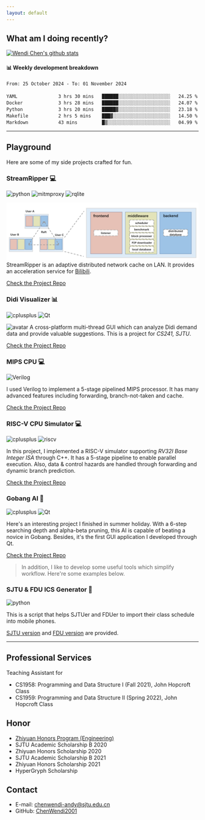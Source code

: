 ```yaml
---
layout: default
---
```



## What am I doing recently?

[![Wendi Chen's github stats](https://github-readme-stats.vercel.app/api?username=chenwendi2001)](https://github.com/ChenWendi2001)
#### 📊 Weekly development breakdown

<!--START_SECTION:waka-->


```txt
From: 25 October 2024 - To: 01 November 2024

YAML               3 hrs 30 mins   ██████░░░░░░░░░░░░░░░░░░░   24.25 %
Docker             3 hrs 28 mins   ██████░░░░░░░░░░░░░░░░░░░   24.07 %
Python             3 hrs 20 mins   █████▓░░░░░░░░░░░░░░░░░░░   23.18 %
Makefile           2 hrs 5 mins    ███▓░░░░░░░░░░░░░░░░░░░░░   14.50 %
Markdown           43 mins         █▒░░░░░░░░░░░░░░░░░░░░░░░   04.99 %
```


<!--END_SECTION:waka-->

* * *
## Playground
Here are some of my side projects crafted for fun.

### StreamRipper 💻
![python](https://img.shields.io/badge/python-v3.8.8-blue) ![mitmproxy](https://img.shields.io/badge/mitmproxy-v7.0.4-green) ![rqlite](https://img.shields.io/badge/rqlite-v6.8.2-green)

![avatar](./assets/img/streamripper-structure.png)
StreamRipper is an adaptive distributed network cache on LAN. It provides an acceleration service for [Bilibili](https://www.bilibili.com).

[Check the Project Repo](https://github.com/ChenWendi2001/StreamRipper)


### Didi Visualizer 📊

![cplusplus](https://img.shields.io/badge/c%2B%2B-11-brightgreen) ![Qt]( https://img.shields.io/badge/Qt-5.9.0-blue)

![avatar](./assets/img/didi-visualizer.png)
A cross-platform multi-thread GUI which can analyze Didi demand data and provide valuable suggestions. This is a project for *CS241, SJTU*. 


[Check the Project Repo](https://github.com/ChenWendi2001/Principles-and-Practice-of-Problem-Solving)


### MIPS CPU 💻

![Verilog](https://img.shields.io/badge/Verilog-2.0-blueviolet)

I used Verilog to implement a 5-stage pipelined MIPS processor. It has many advanced features including forwarding, branch-not-taken and cache.

[Check the Project Repo](https://github.com/ChenWendi2001/MIPS-CPU)


### RISC-V CPU Simulator 💻
![cplusplus](https://img.shields.io/badge/c%2B%2B-11-brightgreen) ![riscv](https://img.shields.io/badge/RISC--V-v2.2-blue) 

In this project, I implemented a RISC-V simulator supporting *RV32I Base Integer ISA* through C++. It has a 5-stage pipeline to enable parallel execution. Also, data & control hazards are handled through forwarding and dynamic branch prediction.


[Check the Project Repo](https://github.com/ChenWendi2001/RISCV-Simulator)

### Gobang AI 🎲
![cplusplus](https://img.shields.io/badge/c%2B%2B-11-brightgreen) ![Qt]( https://img.shields.io/badge/Qt-5.9.0-blue)

Here's an interesting project I finished in summer holiday. With a 6-step searching depth and alpha-beta pruning, this AI is capable of beating a novice in Gobang. Besides, it's the first GUI application I developed through Qt.

[Check the Project Repo](https://github.com/ChenWendi2001/GoBang_AI)

>In addition, I like to develop some useful tools which simplify workflow. Here're some examples below.

### SJTU & FDU ICS Generator 📆
![python](https://img.shields.io/badge/Python-v3.7-blue)

This is a script that helps SJTUer and FDUer to import their class schedule into mobile phones.

[SJTU version](https://github.com/ChenWendi2001/SJTU_ics_generator) and [FDU version](https://github.com/ChenWendi2001/fdu_ics_generator) are provided.

* * *

## Professional Services
Teaching Assistant for
- CS1958: Programming and Data Structure I (Fall 2021), John Hopcroft Class
- CS1959: Programming and Data Structure II (Spring 2022), John Hopcroft Class


## Honor
- [Zhiyuan Honors Program (Engineering)](https://zhiyuan.sjtu.edu.cn/ "Zhiyuan College")
- SJTU Academic Scholarship B 2020
- Zhiyuan Honors Scholarship 2020
- SJTU Academic Scholarship B 2021
- Zhiyuan Honors Scholarship 2021
- HyperGryph Scholarship


## Contact
- E-mail: chenwendi-andy@sjtu.edu.cn
- GitHub: [ChenWendi2001](https://github.com/ChenWendi2001 "Check GitHub")



